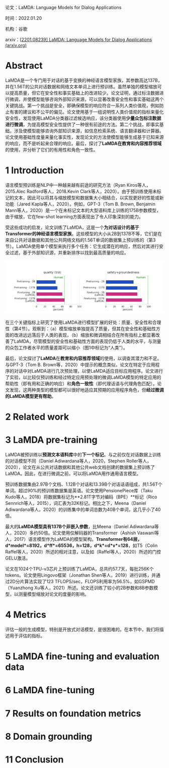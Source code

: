论文：LaMDA: Language Models for Dialog Applications

时间：2022.01.20

机构：谷歌

arxiv：[[2201.08239\] LaMDA: Language Models for Dialog Applications (arxiv.org)](https://arxiv.org/abs/2201.08239)

# Abstract

LaMDA是一个专门用于对话的基于变换的神经语言模型家族，其参数高达137B，并在1.56T的公共对话数据和网络文本单词上进行预训练。虽然单独的模型缩放可以提高质量，但它在安全性和事实基础上的改进较少。论文证明，通过标注数据进行微调，并使模型能够咨询外部知识来源，可以显著改善安全性和事实基础这两个关键挑战。第一个挑战是安全，即确保模型的响应符合一系列人类价值观，例如防止有害的建议和不公平的偏见。论文使用基于一组说明性人类价值观的指标来量化安全性，发现使用LaMDA分类器过滤候选响应，该分类器使用**少量众包标注数据进行微调**，为提高模型安全性提供了一种很有前途的方法。第二个挑战，即事实基础，涉及使模型能够咨询外部知识来源，如信息检索系统、语言翻译器和计算器。论文使用基础性度量来量化事实性，发现论文的方法使模型能够生成基于已知来源的响应，而不是听起来合理的响应。最后，探讨了**LaMDA在教育和内容推荐领域**的使用，并分析了它们的有用性和角色一致性。

# 1 Introduction

语言模型预训练是NLP中一种越来越有前途的研究方法（Ryan Kiros等人，2015.Alec Radford等人，2018.Kevin Clark等人，2020）。由于预训练使用未标记的文本，因此可以将其与缩放模型和数据集大小相结合，以实现更好的性能或新功能（Jared Kapla等人，2020）。例如，GPT-3（Tom B. Brown, Benjamin Mann等人，2020）是一个在未标记文本的大型语料库上训练的175B参数模型，由于缩放，它在few-shot learning方面表现出了令人印象深刻的能力。

受这些成功的启发，论文训练了LaMDA，这是一个**为对话设计的基于Transformer的神经语言模型家族**。这些模型的大小从2B到137B不等，它们是在来自公共对话数据和其他公共网络文档的1.56T单词的数据集上预训练的（第3节）。LaMDA使用单个模型来执行多个任务：它生成潜在的响应，然后对其进行安全过滤，基于外部知识源，并重新排序以找到最高质量的响应。

![img](images/v2-8f44aea74e1153ba61aaa42fff2002d9_720w.webp)

在三个关键指标上研究了使用LaMDA进行模型扩展的好处：质量、安全性和合理性（第4节）。观察到：（a）模型缩放单独提高了质量，但其在安全性和基础性方面的改进远远落后于人类的表现，（b）缩放和微调相结合在所有指标上都显著改善了LaMDA，尽管模型的安全性和基础性方面的表现仍低于人类的水平，与测量的众包工作者水平的质量差距可以缩小（图1中标记为“人类”）。

最后，论文探讨了**LaMDA**在**教育和内容推荐领域**的使用，以调查其潜力和不足。与GPT-3（Tom B. Brown等，2020）中提示的概念类似，论文在特定于应用程序的对话中对LaMDA进行几次预处理，以使LaMDA适应目标应用程序。论文进行了实验，以比较仅预训练和经过特定应用预处理的微调LaMDA模型的特定应用的帮助性（即有用和正确的响应）和**角色一致性**（即代理话语与代理角色匹配）。论文发现，这两种类型的模型都可以很好地适应其预期的应用程序角色，但**经过微调的LaMDA模型更有帮助**。



# 2 Related work

# 3 LaMDA pre-training

LaMDA被预训练以**预测文本语料库**中的**下一个标记**。与之前仅在对话数据上训练的对话模型不同（Daniel Adiwardana等人，2020，Stephen Roller等人，2020），论文在从公共对话数据和其他公共web文档创建的数据集上预训练了LaMDA。因此，在进行微调之前，可以将LaMDA用作通用语言模型。

预训练数据集由2.97B个文档、1.12B个对话和13.39B个对话话语组成，共1.56T个单词。超过90%的预训练数据集是英语。论文使用PensionePiece库（Taku Kudo等人，2018）将数据集标记为**2.81T字节对编码（BPE）**标记（Rico Sennrich等人，2015），词汇表为32K标记。相比之下，Meena（Daniel Adiwardana等人，2020）的训练集中的单词总数为40B个单词，这几乎小了40倍。

最大的**LaMDA模型具有137B个非嵌入参数**，比Meena（Daniel Adiwardana等人，2020）多约50倍。论文使用仅解码器的Transformer（Ashish Vaswani等人，2017）语言模型作为LaMDA的模型架构。**Transformer有64层，d\*model\*=8192，d\*ff\*=65536，h=128，d\*k\*=d\*v\*=128**，如T5（Colin Raffel等人，2020）所述的相对注意，以及如（Raffel等人，2020）所述的门控GELU激活。

论文在1024个TPU-v3芯片上预训练了LaMDA，总共约57.7天，每批256K个tokens。论文使用Lingovo框架（Jonathan Shen等人，2019）进行训练，并通过2D分片算法实现了123 TFLOPS/sec，FLOPS利用率为56.5%，如GSPMD（Yuanzhong Xu等人，2021）所述。论文还训练了较小的2B参数和8B参数模型，以测量模型缩放对论文的度量的影响。



# 4 Metrics

评估一般的生成模型，特别是开放式对话模型，是很困难的。在本节中，我们将描述用于评估的指标。



# 5 LaMDA fine-tuning and evaluation data

# 6 LaMDA fine-tuning



# 7 Results on foundation metrics

# 8 Domain grounding

# 11 Conclusion